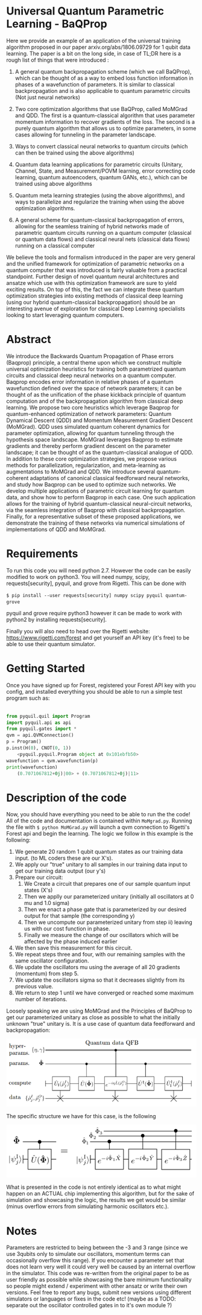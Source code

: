 # Universal Quantum Parametric Learning - BaQProp
Here we provide an example of an application of the universal training algorithm proposed in our paper arxiv.org/abs/1806.09729 for 1 qubit data learning. The paper is a bit on the long side, in case of TL;DR here is a rough list of things that were introduced :

1. A general quantum backpropagation scheme (which we call BaQProp), which can be thought of as a way to embed loss function information in phases of a wavefunction of parameters. It is similar to classical backpropagation and is also applicable to quantum parametric circuits (Not just neural networks)

2. Two core optimization algorithms that use BaQProp, called MoMGrad and QDD. The first is a quantum-classical algorithm that uses parameter momentum information to recover gradients of the loss. The second is a purely quantum algorithm that allows us to optimize parameters, in some cases allowing for tunneling in the parameter landscape.

3. Ways to convert classical neural networks to quantum circuits (which can then be trained using the above algorithms)

4. Quantum data learning applications for parametric circuits (Unitary, Channel, State, and Measurement/POVM learning, error correcting code learning, quantum autoencoders, quantum GANs, etc.), which can be trained using above algorithms

5. Quantum meta learning strategies (using the above algorithms), and ways to parallelize and regularize the training when using the above optimization algorithms.

6. A general scheme for quantum-classical backpropagation of errors, allowing for the seamless training of hybrid networks made of parametric quantum circuits running on a quantum computer (classical or quantum data flows) and classical neural nets (classical data flows) running on a classical computer

We believe the tools and formalism introduced in the paper are very general and the unified framework for optimization of parametric networks on a quantum computer that was introduced is fairly valuable from a practical standpoint. Further design of novel quantum neural architectures and ansatze which use with this optimization framework are sure to yield exciting results. On top of this, the fact we can integrate these quantum optimization strategies into existing methods of classical deep learning (using our hybrid quantum-classical backpropagation) should be an interesting avenue of exploration for classical Deep Learning specialists looking to start leveraging quantum computers.

# Abstract
We introduce the Backwards Quantum Propagation of Phase errors (Baqprop) principle, a central theme upon which we construct multiple universal optimization heuristics for training both parametrized quantum circuits and classical deep neural networks on a quantum computer. Baqprop encodes error information in relative phases of a quantum wavefunction defined over the space of network parameters; it can be thought of as the unification of the phase kickback principle of quantum computation and of the backpropagation algorithm from classical deep learning. We propose two core heuristics which leverage Baqprop for quantum-enhanced optimization of network parameters: Quantum Dynamical Descent (QDD) and Momentum Measurement Gradient Descent (MoMGrad). QDD uses simulated quantum coherent dynamics for parameter optimization, allowing for quantum tunneling through the hypothesis space landscape. MoMGrad leverages Baqprop to estimate gradients and thereby perform gradient descent on the parameter landscape; it can be thought of as the quantum-classical analogue of QDD. In addition to these core optimization strategies, we propose various methods for parallelization, regularization, and meta-learning as augmentations to MoMGrad and QDD. We introduce several quantum-coherent adaptations of canonical classical feedforward neural networks, and study how Baqprop can be used to optimize such networks. We develop multiple applications of parametric circuit learning for quantum data, and show how to perform Baqprop in each case. One such application allows for the training of hybrid quantum-classical neural-circuit networks, via the seamless integration of Baqprop with classical backpropagation. Finally, for a representative subset of these proposed applications, we demonstrate the training of these networks via numerical simulations of implementations of QDD and MoMGrad.

# Requirements
To run this code you will need python 2.7. However the code can be easily modified to work on python3. You will need numpy, scipy, requests[security], pyquil, and grove from Rigetti. This can be done with

  ```$ pip install --user requests[security] numpy scipy pyquil quantum-grove```
  
pyquil and grove require python3 however it can be made to work with python2 by installing requests[security].

Finally you will also need to head over the Rigetti website: https://www.rigetti.com/forest and get yourself an API key (it's free) to be able to use their quantum simulator.

# Getting Started

Once you have signed up for Forest, registered your Forest API key with you config, and installed everything you should be able to run a simple test program such as:

```python

from pyquil.quil import Program
import pyquil.api as api
from pyquil.gates import *
qvm = api.QVMConnection()
p = Program()
p.inst(H(0), CNOT(0, 1))
    <pyquil.pyquil.Program object at 0x101ebfb50>
wavefunction = qvm.wavefunction(p)
print(wavefunction)
    (0.7071067812+0j)|00> + (0.7071067812+0j)|11>
 ```

# Description of the code
Now, you should have everything you need to be able to run the the code! All of the code and documentation is contained within  ``` MoMgrad.py ```. Running the file with ```$ python MoMGrad.py``` will launch a qvm connection to Rigetti's Forest api and begin the learning. The logic we follow in this example is the following:

1. We generate 20 random 1 qubit quantum states as our training data input. (to ML coders these are our X's).
2. We apply our "true" unitary to all samples in our training data input to get our training data output (our y's)
3. Prepare our circuit:
   1. We Create a circuit that prepares one of our sample quantum input states (X's)
   2. Then we applly our parameterized unitary (initially all oscillators at 0 mu and 1.0 sigma)
   3. Then we enact a phase gate that is parameterized by our desired output for that sample (the corresponding y)
   4. Then we uncompute our parameterized unitary from step ii) leaving us with our cost function in phase.
   5. Finally we measure the change of our oscillators which will be affected by the phase induced earlier
4. We then save this measurement for this circuit.
5. We repeat steps three and four, with our remaining samples with the same oscillator configuration.
6. We update the oscillators mu using the average of all 20 gradients (momentum) from step 5.
7. We update the oscillators sigma so that it decreases slightly from its previous value.
8. We return to step 1 until we have converged or reached some maximum number of iterations.


Loosely speaking we are using MoMGrad and the Principles of BaQProp to get our parameterized unitary as close as possible to what the initially unknown "true" unitary is. It is a use case of quantum data feedforward and backpropagation:

![Alt text](diagram.png)

The specific structure we have for this case, is the following

![Alt text](1qb_diag.png)


What is presented in the code is not entirely identical as to what might happen on an ACTUAL chip implementing this algorithm, but for the sake of simulation and showcasing the logic, the results we get would be similar (minus overflow errors from simulating harmonic oscillators etc.).


# Notes
Parameters are restricted to being between the -3 and 3 range (since we use 3qubits only to simulate our oscillators, momentum terms can occasionally overflow this range). If you encounter a parameter set that does not learn very well it could very well be caused by an internal overflow in the simulator. This code was re-written from the original paper to be as user friendly as possible while showcasing the bare minimum functionality so people might extend / experiment with other ansatz or write their own versions. Feel free to report any bugs, submit new versions using different simulators or languages or fixes in the code etc! (maybe as a TODO: separate out the oscillator controlled gates in to it's own module ?)
